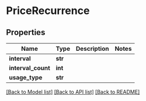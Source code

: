 # PriceRecurrence

## Properties
Name | Type | Description | Notes
------------ | ------------- | ------------- | -------------
**interval** | **str** |  | 
**interval_count** | **int** |  | 
**usage_type** | **str** |  | 

[[Back to Model list]](../README.md#documentation-for-models) [[Back to API list]](../README.md#documentation-for-api-endpoints) [[Back to README]](../README.md)


